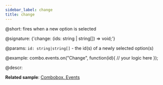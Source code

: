 ```yaml
---
sidebar_label: change
title: change
---          
```


@short: fires when a new option is selected

@signature: {'change: (ids: string | string[]) => void;'}

@params:
`id: string|string[]` - the id(s) of a newly selected option(s)

@example:
combo.events.on("Change", function(id){
    // your logic here
});

@descr:

**Related sample**: [Combobox. Events](https://snippet.dhtmlx.com/n70eqx5l)
